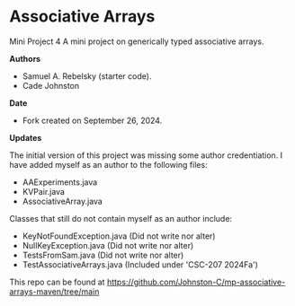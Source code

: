 Associative Arrays
==================

Mini Project 4
A mini project on generically typed associative arrays.

**Authors**

* Samuel A. Rebelsky (starter code).
* Cade Johnston

**Date**

* Fork created on September 26, 2024.

**Updates**

The initial version of this project was missing some author credentiation. I have added myself as an author to the following files:

* AAExperiments.java
* KVPair.java
* AssociativeArray.java

Classes that still do not contain myself as an author include:

* KeyNotFoundException.java (Did not write nor alter)
* NullKeyException.java (Did not write nor alter)
* TestsFromSam.java (Did not write nor alter)
* TestAssociativeArrays.java (Included under 'CSC-207 2024Fa')

This repo can be found at <https://github.com/Johnston-C/mp-associative-arrays-maven/tree/main>